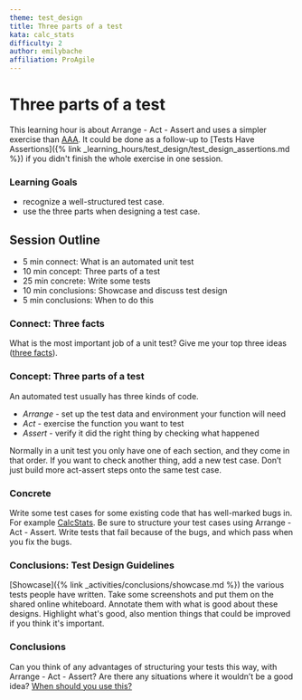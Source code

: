 ```yaml
---
theme: test_design
title: Three parts of a test
kata: calc_stats
difficulty: 2
author: emilybache
affiliation: ProAgile
---
```


# Three parts of a test

This learning hour is about Arrange - Act - Assert and uses a simpler exercise than [AAA](arrange_act_assert.html). It could be done as a follow-up to [Tests Have Assertions]({% link _learning_hours/test_design/test_design_assertions.md %}) if you didn't finish the whole exercise in one session.

### Learning Goals

- recognize a well-structured test case.
- use the three parts when designing a test case.

## Session Outline

* 5 min connect: What is an automated unit test  
* 10 min concept: Three parts of a test  
* 25 min concrete: Write some tests
* 10 min conclusions: Showcase and discuss test design
* 5 min conclusions: When to do this


### Connect: Three facts
What is the most important job of a unit test? Give me your top three ideas ([three facts](/activities/connect/three_facts.html)).

### Concept: Three parts of a test
An automated test usually has three kinds of code.

* _Arrange_ - set up the test data and environment your function will need
* _Act_ - exercise the function you want to test
* _Assert_ - verify it did the right thing by checking what happened

Normally in a unit test you only have one of each section, and they come in that order. If you want to check another thing, add a new test case. Don’t just build more act-assert steps onto the same test case.

### Concrete
Write some test cases for some existing code that has well-marked bugs in. For example [CalcStats](https://github.com/emilybache/CalcStats-TestDesign-Kata). Be sure to structure your test cases using Arrange - Act - Assert. Write tests that fail because of the bugs, and which pass when you fix the bugs.

### Conclusions: Test Design Guidelines
[Showcase]({% link _activities/conclusions/showcase.md %}) the various tests people have written. Take some screenshots and put them on the shared online whiteboard. Annotate them with what is good about these designs. Highlight what's good, also mention things that could be improved if you think it's important.

### Conclusions
Can you think of any advantages of structuring your tests this way, with Arrange - Act - Assert? Are there any situations where it wouldn’t be a good idea? [When should you use this?](/activities/conclusions/when_to_use_this.html)

